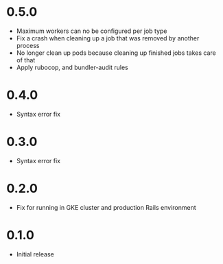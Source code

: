# 0.5.0
- Maximum workers can no be configured per job type
- Fix a crash when cleaning up a job that was removed by another process
- No longer clean up pods because cleaning up finished jobs takes care of that
- Apply rubocop, and bundler-audit rules

# 0.4.0
- Syntax error fix

# 0.3.0
- Syntax error fix

# 0.2.0
- Fix for running in GKE cluster and production Rails environment

# 0.1.0
- Initial release

